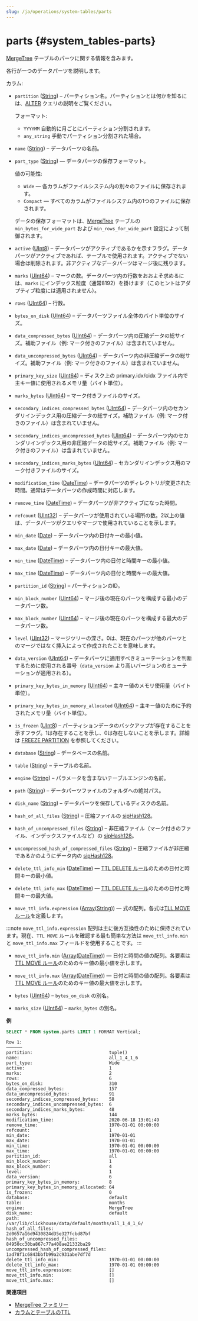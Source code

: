 ```yaml
---
slug: /ja/operations/system-tables/parts
---
```

# parts {#system_tables-parts}

[MergeTree](../../engines/table-engines/mergetree-family/mergetree.md) テーブルのパーツに関する情報を含みます。

各行が一つのデータパーツを説明します。

カラム:

- `partition` ([String](../../sql-reference/data-types/string.md)) – パーティション名。パーティションとは何かを知るには、[ALTER](../../sql-reference/statements/alter/index.md#query_language_queries_alter) クエリの説明をご覧ください。

    フォーマット:

    - `YYYYMM` 自動的に月ごとにパーティション分割されます。
    - `any_string` 手動でパーティション分割された場合。

- `name` ([String](../../sql-reference/data-types/string.md)) – データパーツの名前。

- `part_type` ([String](../../sql-reference/data-types/string.md)) — データパーツの保存フォーマット。

    値の可能性:

    - `Wide` — 各カラムがファイルシステム内の別々のファイルに保存されます。
    - `Compact` — すべてのカラムがファイルシステム内の1つのファイルに保存されます。

    データの保存フォーマットは、[MergeTree](../../engines/table-engines/mergetree-family/mergetree.md) テーブルの `min_bytes_for_wide_part` および `min_rows_for_wide_part` 設定によって制御されます。

- `active` ([UInt8](../../sql-reference/data-types/int-uint.md)) – データパーツがアクティブであるかを示すフラグ。データパーツがアクティブであれば、テーブルで使用されます。アクティブでない場合は削除されます。非アクティブなデータパーツはマージ後に残ります。

- `marks` ([UInt64](../../sql-reference/data-types/int-uint.md)) – マークの数。データパーツ内の行数をおおよそ求めるには、`marks` にインデックス粒度（通常8192）を掛けます（このヒントはアダプティブ粒度には適用されません）。

- `rows` ([UInt64](../../sql-reference/data-types/int-uint.md)) – 行数。

- `bytes_on_disk` ([UInt64](../../sql-reference/data-types/int-uint.md)) – データパーツファイル全体のバイト単位のサイズ。

- `data_compressed_bytes` ([UInt64](../../sql-reference/data-types/int-uint.md)) – データパーツ内の圧縮データの総サイズ。補助ファイル（例: マーク付きのファイル）は含まれていません。

- `data_uncompressed_bytes` ([UInt64](../../sql-reference/data-types/int-uint.md)) – データパーツ内の非圧縮データの総サイズ。補助ファイル（例: マーク付きのファイル）は含まれていません。

- `primary_key_size` ([UInt64](../../sql-reference/data-types/int-uint.md)) – ディスク上の primary.idx/cidx ファイル内で主キー値に使用されるメモリ量（バイト単位）。

- `marks_bytes` ([UInt64](../../sql-reference/data-types/int-uint.md)) – マーク付きファイルのサイズ。

- `secondary_indices_compressed_bytes` ([UInt64](../../sql-reference/data-types/int-uint.md)) – データパーツ内のセカンダリインデックス用の圧縮データの総サイズ。補助ファイル（例: マーク付きのファイル）は含まれていません。

- `secondary_indices_uncompressed_bytes` ([UInt64](../../sql-reference/data-types/int-uint.md)) – データパーツ内のセカンダリインデックス用の非圧縮データの総サイズ。補助ファイル（例: マーク付きのファイル）は含まれていません。

- `secondary_indices_marks_bytes` ([UInt64](../../sql-reference/data-types/int-uint.md)) – セカンダリインデックス用のマーク付きファイルのサイズ。

- `modification_time` ([DateTime](../../sql-reference/data-types/datetime.md)) – データパーツのディレクトリが変更された時間。通常はデータパーツの作成時間に対応します。

- `remove_time` ([DateTime](../../sql-reference/data-types/datetime.md)) – データパーツが非アクティブになった時間。

- `refcount` ([UInt32](../../sql-reference/data-types/int-uint.md)) – データパーツが使用されている場所の数。2以上の値は、データパーツがクエリやマージで使用されていることを示します。

- `min_date` ([Date](../../sql-reference/data-types/date.md)) – データパーツ内の日付キーの最小値。

- `max_date` ([Date](../../sql-reference/data-types/date.md)) – データパーツ内の日付キーの最大値。

- `min_time` ([DateTime](../../sql-reference/data-types/datetime.md)) – データパーツ内の日付と時間キーの最小値。

- `max_time` ([DateTime](../../sql-reference/data-types/datetime.md)) – データパーツ内の日付と時間キーの最大値。

- `partition_id` ([String](../../sql-reference/data-types/string.md)) – パーティションのID。

- `min_block_number` ([UInt64](../../sql-reference/data-types/int-uint.md)) – マージ後の現在のパーツを構成する最小のデータパーツ数。

- `max_block_number` ([UInt64](../../sql-reference/data-types/int-uint.md)) – マージ後の現在のパーツを構成する最大のデータパーツ数。

- `level` ([UInt32](../../sql-reference/data-types/int-uint.md)) – マージツリーの深さ。0は、現在のパーツが他のパーツとのマージではなく挿入によって作成されたことを意味します。

- `data_version` ([UInt64](../../sql-reference/data-types/int-uint.md)) – データパーツに適用すべきミューテーションを判断するために使用される番号（`data_version` より高いバージョンのミューテーションが適用される）。

- `primary_key_bytes_in_memory` ([UInt64](../../sql-reference/data-types/int-uint.md)) – 主キー値のメモリ使用量（バイト単位）。

- `primary_key_bytes_in_memory_allocated` ([UInt64](../../sql-reference/data-types/int-uint.md)) – 主キー値のために予約されたメモリ量（バイト単位）。

- `is_frozen` ([UInt8](../../sql-reference/data-types/int-uint.md)) – パーティションデータのバックアップが存在することを示すフラグ。1は存在することを示し、0は存在しないことを示します。詳細は [FREEZE PARTITION](../../sql-reference/statements/alter/partition.md/#alter_freeze-partition) を参照してください。

- `database` ([String](../../sql-reference/data-types/string.md)) – データベースの名前。

- `table` ([String](../../sql-reference/data-types/string.md)) – テーブルの名前。

- `engine` ([String](../../sql-reference/data-types/string.md)) – パラメータを含まないテーブルエンジンの名前。

- `path` ([String](../../sql-reference/data-types/string.md)) – データパーツファイルのフォルダへの絶対パス。

- `disk_name` ([String](../../sql-reference/data-types/string.md)) – データパーツを保存しているディスクの名前。

- `hash_of_all_files` ([String](../../sql-reference/data-types/string.md)) – 圧縮ファイルの [sipHash128](../../sql-reference/functions/hash-functions.md/#hash_functions-siphash128)。

- `hash_of_uncompressed_files` ([String](../../sql-reference/data-types/string.md)) – 非圧縮ファイル（マーク付きのファイル、インデックスファイルなど）の [sipHash128](../../sql-reference/functions/hash-functions.md/#hash_functions-siphash128)。

- `uncompressed_hash_of_compressed_files` ([String](../../sql-reference/data-types/string.md)) – 圧縮ファイルが非圧縮であるかのようにデータ内の [sipHash128](../../sql-reference/functions/hash-functions.md/#hash_functions-siphash128)。

- `delete_ttl_info_min` ([DateTime](../../sql-reference/data-types/datetime.md)) — [TTL DELETE ルール](../../engines/table-engines/mergetree-family/mergetree.md/#table_engine-mergetree-ttl)のための日付と時間キーの最小値。

- `delete_ttl_info_max` ([DateTime](../../sql-reference/data-types/datetime.md)) — [TTL DELETE ルール](../../engines/table-engines/mergetree-family/mergetree.md/#table_engine-mergetree-ttl)のための日付と時間キーの最大値。

- `move_ttl_info.expression` ([Array](../../sql-reference/data-types/array.md)([String](../../sql-reference/data-types/string.md))) — 式の配列。各式は[TLL MOVE ルール](../../engines/table-engines/mergetree-family/mergetree.md/#table_engine-mergetree-ttl)を定義します。

:::note
`move_ttl_info.expression` 配列は主に後方互換性のために保持されています。現在、`TTL MOVE` ルールを確認する最も簡単な方法は `move_ttl_info.min` と `move_ttl_info.max` フィールドを使用することです。
:::

- `move_ttl_info.min` ([Array](../../sql-reference/data-types/array.md)([DateTime](../../sql-reference/data-types/datetime.md))) — 日付と時間の値の配列。各要素は [TTL MOVE ルール](../../engines/table-engines/mergetree-family/mergetree.md/#table_engine-mergetree-ttl)のためのキー値の最小値を示します。

- `move_ttl_info.max` ([Array](../../sql-reference/data-types/array.md)([DateTime](../../sql-reference/data-types/datetime.md))) — 日付と時間の値の配列。各要素は [TTL MOVE ルール](../../engines/table-engines/mergetree-family/mergetree.md/#table_engine-mergetree-ttl)のためのキー値の最大値を示します。

- `bytes` ([UInt64](../../sql-reference/data-types/int-uint.md)) – `bytes_on_disk` の別名。

- `marks_size` ([UInt64](../../sql-reference/data-types/int-uint.md)) – `marks_bytes` の別名。

**例**

``` sql
SELECT * FROM system.parts LIMIT 1 FORMAT Vertical;
```

``` text
Row 1:
──────
partition:                             tuple()
name:                                  all_1_4_1_6
part_type:                             Wide
active:                                1
marks:                                 2
rows:                                  6
bytes_on_disk:                         310
data_compressed_bytes:                 157
data_uncompressed_bytes:               91
secondary_indices_compressed_bytes:    58
secondary_indices_uncompressed_bytes:  6
secondary_indices_marks_bytes:         48
marks_bytes:                           144
modification_time:                     2020-06-18 13:01:49
remove_time:                           1970-01-01 00:00:00
refcount:                              1
min_date:                              1970-01-01
max_date:                              1970-01-01
min_time:                              1970-01-01 00:00:00
max_time:                              1970-01-01 00:00:00
partition_id:                          all
min_block_number:                      1
max_block_number:                      4
level:                                 1
data_version:                          6
primary_key_bytes_in_memory:           8
primary_key_bytes_in_memory_allocated: 64
is_frozen:                             0
database:                              default
table:                                 months
engine:                                MergeTree
disk_name:                             default
path:                                  /var/lib/clickhouse/data/default/months/all_1_4_1_6/
hash_of_all_files:                     2d0657a16d9430824d35e327fcbd87bf
hash_of_uncompressed_files:            84950cc30ba867c77a408ae21332ba29
uncompressed_hash_of_compressed_files: 1ad78f1c6843bbfb99a2c931abe7df7d
delete_ttl_info_min:                   1970-01-01 00:00:00
delete_ttl_info_max:                   1970-01-01 00:00:00
move_ttl_info.expression:              []
move_ttl_info.min:                     []
move_ttl_info.max:                     []
```

**関連項目**

- [MergeTree ファミリー](../../engines/table-engines/mergetree-family/mergetree.md)
- [カラムとテーブルのTTL](../../engines/table-engines/mergetree-family/mergetree.md/#table_engine-mergetree-ttl)
